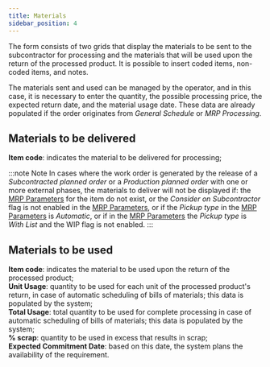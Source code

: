 ```yaml
---
title: Materials 
sidebar_position: 4
---
```


The form consists of two grids that display the materials to be sent to the subcontractor for processing and the materials that will be used upon the return of the processed product. It is possible to insert coded items, non-coded items, and notes. 

The materials sent and used can be managed by the operator, and in this case, it is necessary to enter the quantity, the possible processing price, the expected return date, and the material usage date. These data are already populated if the order originates from *General Schedule* or *MRP Processing*.

## Materials to be delivered

**Item code**: indicates the material to be delivered for processing;  

:::note Note
In cases where the work order is generated by the release of a *Subcontracted planned order* or a *Production planned order* with one or more external phases, the materials to deliver will not be displayed if: the [MRP Parameters](/docs/configurations/parameters/production/mrp-parameters/mrp-parameters-intro) for the item do not exist, or the *Consider on Subcontractor* flag is not enabled in the [MRP Parameters](/docs/configurations/parameters/production/mrp-parameters/mrp-parameters-intro), or if the *Pickup type* in the [MRP Parameters](/docs/configurations/parameters/production/mrp-parameters/mrp-parameters-intro) is *Automatic*, or if in the [MRP Parameters](/docs/configurations/parameters/production/mrp-parameters/mrp-parameters-intro) the *Pickup type* is *With List* and the WIP flag is not enabled.
:::

## Materials to be used

**Item code**: indicates the material to be used upon the return of the processed product;  
**Unit Usage**: quantity to be used for each unit of the processed product's return, in case of automatic scheduling of bills of materials; this data is populated by the system;  
**Total Usage**: total quantity to be used for complete processing in case of automatic scheduling of bills of materials; this data is populated by the system;  
**% scrap**: quantity to be used in excess that results in scrap;  
**Expected Commitment Date**: based on this date, the system plans the availability of the requirement.